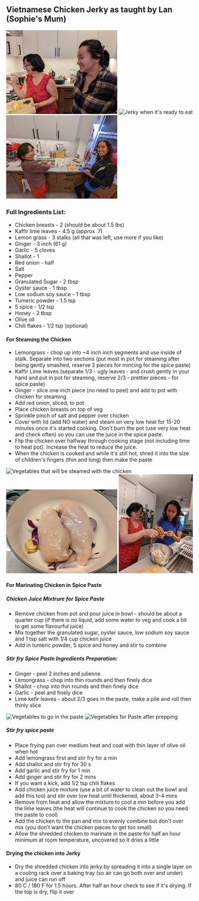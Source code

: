 ## Vietnamese Chicken Jerky as taught by Lan (Sophie's Mum)

![Oanh and Lan](/images/OanhandLan.jpg) ![Jerky when it's ready to eat](/images/Jerky.jpg) ![Lan teaching me to make jerky](/images/LearningtoMakeJerky.jpg)

### Full Ingredients List:

- Chicken breasts - 2 (should be about 1.5 lbs)
- Kaffir lime leaves - 4.5 g (approx  7)
- Lemon grass - 3 stalks (all that was left, use more if you like)
- Ginger - 3 inch (61 g) 
- Garlic - 5 cloves 
- Shallot - 1
- Red onion - half
- Salt
- Pepper
- Granulated Sugar - 2 tbsp
- Oyster sauce - 1 tbsp
- Low sodium soy sauce - 1 tbsp
- Tumeric powder - 1.5 tsp
- 5 spice - 1/2 tsp
- Honey - 2 tbsp
- Olive oil
- Chili flakes - 1/2 tsp (optional)

#### For Steaming the Chicken

- Lemongrass - chop up into ~4 inch inch segments and use inside of stalk. Separate into two sections (put most in pot for steaming after being gently smashed, reserve 2 pieces for mincing for the spice paste)
- Kaffir Lime leaves (separate 1/3 - ugly leaves - and crush gently in your hand and put in pot for steaming, reserve 2/3 - prettier pieces - for spice paste)
- Ginger - slice one inch piece (no need to peel) and add to pot with chicken for steaming 
- Add red onion, sliced, to pot
- Place chicken breasts on top of veg
- Sprinkle pinch of salt and pepper over chicken 
- Cover with lid (add NO water) and steam on very low heat for 15-20 minutes once it's started cooking. Don't burn the pot (use very low heat and check often) so you can use the juice in the spice paste. 
- Flip the chicken over halfway through cooking stage (not including time to heat pot). Increase the heat to reduce the juice. 
- When the chicken is cooked and while it's still hot, shred it into the size of children's fingers (thin and long) then make the paste

![Vegetables that will be steamed with the chicken](/images/SteamingVeg.jpg) ![Chicken on top of vegetables ready to be steamed](/images/ReadytoSteam.jpg) ![Shredding chicken into small pieces](/images/ShreddingChicken.jpg)

#### For Marinating Chicken in Spice Paste

##### Chicken Juice Mixtrure for Spice Paste

- Remove chicken from pot and pour juice in bowl - should be about a quarter cup (if there is no liquid, add some water to veg and cook a bit to get some flavourful juice)
- Mix together the granulated sugar, oyster sauce, low sodium soy sauce and 1 tsp salt with 1/4 cup chicken juice
- Add in tumeric powder, 5 spice and honey and stir to combine 

##### Stir fry Spice Paste Ingredients Preparation:

- Ginger - peel 2 inches and julienne 
- Lemongrass - chop into thin rounds and then finely dice
- Shallot - chop into thin rounds and then finely dice
- Garlic - peel and finely dice
- Lime kefir leaves - about 2/3 goes in the paste, make a pile and roll then thinly slice

![Vegetables to go in the paste](/images/PasteVeg.jpg) ![Vegetables for Paste after prepping](/images/PastePrep.jpg)

##### Stir fry spice paste

- Place frying pan over medium heat and coat with thin layer of olive oil when hot
- Add lemongrass first and stir fry for a min
- Add shallot and stir fry for 30 s
- Add garlic and stir fry for 1 min
- Add ginger and stir fry for 2 mins
- If you want a kick, add 1/2 tsp chili flakes
- Add chicken juice mixture (use a bit of water to clean out the bowl and add this too) and stir over low heat until thickened, about 3-4 mins
- Remove from heat and allow the mixture to cool a min before you add the lime leaves (the heat will continue to cook the chicken so you need the paste to cool)
- Add the chicken to the pan and mix to evenly combine but don't over mix (you don't want the chicken pieces to get too small)
- Allow the shredded chicken to marinate in the paste for half an hour minimum at room temperature, uncovered so it dries a little

#### Drying the chicken into Jerky

- Dry the shredded chicken into jerky by spreading it into a single layer on a cooling rack over a baking tray (so air can go both over and under) and juice can run off
- 80 C / 180 F for 1.5 hours. After half an hour check to see if it's drying. If the top is dry, flip it over





